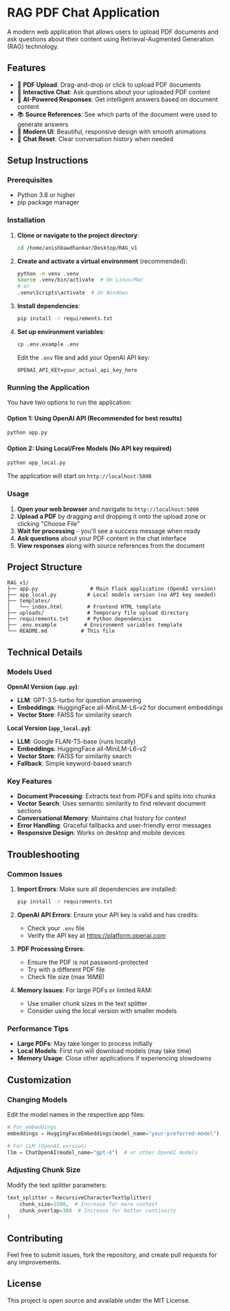 # RAG PDF Chat Application

A modern web application that allows users to upload PDF documents and ask questions about their content using Retrieval-Augmented Generation (RAG) technology.

## Features

- 🔄 **PDF Upload**: Drag-and-drop or click to upload PDF documents
- 💬 **Interactive Chat**: Ask questions about your uploaded PDF content
- 🤖 **AI-Powered Responses**: Get intelligent answers based on document content
- 📚 **Source References**: See which parts of the document were used to generate answers
- 🎨 **Modern UI**: Beautiful, responsive design with smooth animations
- 🔄 **Chat Reset**: Clear conversation history when needed

## Setup Instructions

### Prerequisites

- Python 3.8 or higher
- pip package manager

### Installation

1. **Clone or navigate to the project directory**:
   ```bash
   cd /home/anishbawdhankar/Desktop/RAG_v1
   ```

2. **Create and activate a virtual environment** (recommended):
   ```bash
   python -m venv .venv
   source .venv/bin/activate  # On Linux/Mac
   # or
   .venv\Scripts\activate  # On Windows
   ```

3. **Install dependencies**:
   ```bash
   pip install -r requirements.txt
   ```

4. **Set up environment variables**:
   ```bash
   cp .env.example .env
   ```
   
   Edit the `.env` file and add your OpenAI API key:
   ```
   OPENAI_API_KEY=your_actual_api_key_here
   ```

### Running the Application

You have two options to run the application:

#### Option 1: Using OpenAI API (Recommended for best results)
```bash
python app.py
```

#### Option 2: Using Local/Free Models (No API key required)
```bash
python app_local.py
```

The application will start on `http://localhost:5000`

### Usage

1. **Open your web browser** and navigate to `http://localhost:5000`
2. **Upload a PDF** by dragging and dropping it onto the upload zone or clicking "Choose File"
3. **Wait for processing** - you'll see a success message when ready
4. **Ask questions** about your PDF content in the chat interface
5. **View responses** along with source references from the document

## Project Structure

```
RAG_v1/
├── app.py                 # Main Flask application (OpenAI version)
├── app_local.py          # Local models version (no API key needed)
├── templates/
│   └── index.html        # Frontend HTML template
├── uploads/              # Temporary file upload directory
├── requirements.txt      # Python dependencies
├── .env.example         # Environment variables template
└── README.md           # This file
```

## Technical Details

### Models Used

**OpenAI Version (`app.py`)**:
- **LLM**: GPT-3.5-turbo for question answering
- **Embeddings**: HuggingFace all-MiniLM-L6-v2 for document embeddings
- **Vector Store**: FAISS for similarity search

**Local Version (`app_local.py`)**:
- **LLM**: Google FLAN-T5-base (runs locally)
- **Embeddings**: HuggingFace all-MiniLM-L6-v2
- **Vector Store**: FAISS for similarity search
- **Fallback**: Simple keyword-based search

### Key Features

- **Document Processing**: Extracts text from PDFs and splits into chunks
- **Vector Search**: Uses semantic similarity to find relevant document sections
- **Conversational Memory**: Maintains chat history for context
- **Error Handling**: Graceful fallbacks and user-friendly error messages
- **Responsive Design**: Works on desktop and mobile devices

## Troubleshooting

### Common Issues

1. **Import Errors**: Make sure all dependencies are installed:
   ```bash
   pip install -r requirements.txt
   ```

2. **OpenAI API Errors**: Ensure your API key is valid and has credits:
   - Check your `.env` file
   - Verify the API key at https://platform.openai.com

3. **PDF Processing Errors**: 
   - Ensure the PDF is not password-protected
   - Try with a different PDF file
   - Check file size (max 16MB)

4. **Memory Issues**: For large PDFs or limited RAM:
   - Use smaller chunk sizes in the text splitter
   - Consider using the local version with smaller models

### Performance Tips

- **Large PDFs**: May take longer to process initially
- **Local Models**: First run will download models (may take time)
- **Memory Usage**: Close other applications if experiencing slowdowns

## Customization

### Changing Models

Edit the model names in the respective app files:

```python
# For embeddings
embeddings = HuggingFaceEmbeddings(model_name="your-preferred-model")

# For LLM (OpenAI version)
llm = ChatOpenAI(model_name="gpt-4")  # or other OpenAI models
```

### Adjusting Chunk Size

Modify the text splitter parameters:

```python
text_splitter = RecursiveCharacterTextSplitter(
    chunk_size=1500,  # Increase for more context
    chunk_overlap=300  # Increase for better continuity
)
```

## Contributing

Feel free to submit issues, fork the repository, and create pull requests for any improvements.

## License

This project is open source and available under the MIT License.